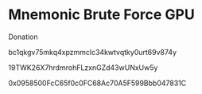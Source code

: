 # Mnemonic Brute Force GPU

Donation

bc1qkgv75mkq4xpzmmclc34kwtvqtky0urt69v874y

19TWK26X7hrdmrohFLzxnGZd43wUNxUw5y

0x0958500FcC65f0c0FC68Ac70A5F599Bbb047831C
